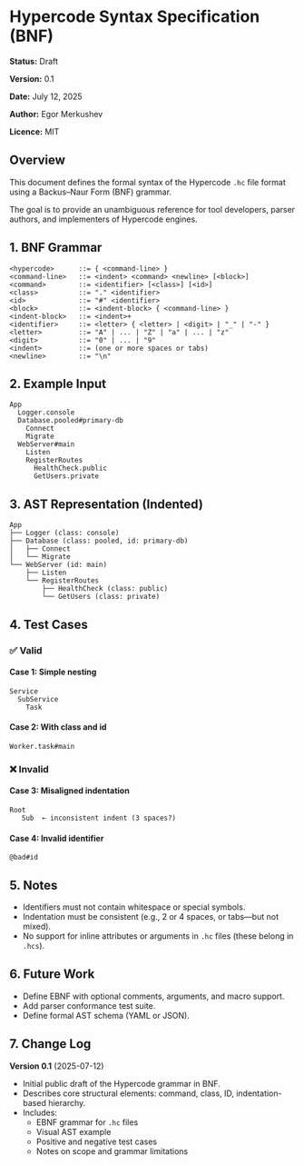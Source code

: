 # Hypercode Syntax Specification (BNF)

**Status:** Draft

**Version:** 0.1

**Date:** July 12, 2025

**Author:** Egor Merkushev

**Licence:** MIT

## Overview

This document defines the formal syntax of the Hypercode `.hc` file format using a Backus–Naur Form (BNF) grammar.

The goal is to provide an unambiguous reference for tool developers, parser authors, and implementers of Hypercode engines.

## 1. BNF Grammar

```bnf
<hypercode>      ::= { <command-line> }
<command-line>   ::= <indent> <command> <newline> [<block>]
<command>        ::= <identifier> [<class>] [<id>]
<class>          ::= "." <identifier>
<id>             ::= "#" <identifier>
<block>          ::= <indent-block> { <command-line> }
<indent-block>   ::= <indent>+
<identifier>     ::= <letter> { <letter> | <digit> | "_" | "-" }
<letter>         ::= "A" | ... | "Z" | "a" | ... | "z"
<digit>          ::= "0" | ... | "9"
<indent>         ::= (one or more spaces or tabs)
<newline>        ::= "\n"
```

## 2. Example Input

```hypercode
App
  Logger.console
  Database.pooled#primary-db
    Connect
    Migrate
  WebServer#main
    Listen
    RegisterRoutes
      HealthCheck.public
      GetUsers.private
```

## 3. AST Representation (Indented)

```
App
├── Logger (class: console)
├── Database (class: pooled, id: primary-db)
│   ├── Connect
│   └── Migrate
└── WebServer (id: main)
    ├── Listen
    └── RegisterRoutes
        ├── HealthCheck (class: public)
        └── GetUsers (class: private)
```

## 4. Test Cases

### ✅ Valid

#### Case 1: Simple nesting

```hypercode
Service
  SubService
    Task
```

#### Case 2: With class and id

```hypercode
Worker.task#main
```

### ❌ Invalid

#### Case 3: Misaligned indentation

```hypercode
Root
   Sub  ← inconsistent indent (3 spaces?)
```

#### Case 4: Invalid identifier

```hypercode
@bad#id
```

## 5. Notes

- Identifiers must not contain whitespace or special symbols.
- Indentation must be consistent (e.g., 2 or 4 spaces, or tabs—but not mixed).
- No support for inline attributes or arguments in `.hc` files (these belong in `.hcs`).

## 6. Future Work

- Define EBNF with optional comments, arguments, and macro support.
- Add parser conformance test suite.
- Define formal AST schema (YAML or JSON).

## 7. Change Log

**Version 0.1** (2025-07-12)

* Initial public draft of the Hypercode grammar in BNF.
* Describes core structural elements: command, class, ID, indentation-based hierarchy.
* Includes:
  - EBNF grammar for `.hc` files
  - Visual AST example
  - Positive and negative test cases
  - Notes on scope and grammar limitations
